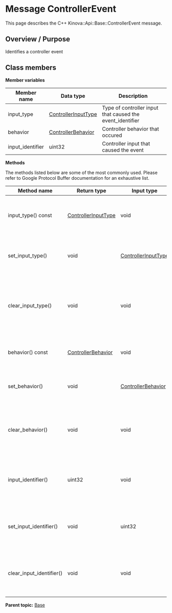 # Message ControllerEvent

This page describes the C++ Kinova::Api::Base::ControllerEvent message.

## Overview / Purpose

Identifies a controller event

## Class members

 **Member variables** 

|Member name|Data type|Description|
|-----------|---------|-----------|
|input\_type| [ControllerInputType](enm_Base_ControllerInputType.md#)|Type of controller input that caused the event\_identifier|
|behavior| [ControllerBehavior](enm_Base_ControllerBehavior.md#)|Controller behavior that occured|
|input\_identifier|uint32|Controller input that caused the event|

 **Methods** 

The methods listed below are some of the most commonly used. Please refer to Google Protocol Buffer documentation for an exhaustive list.

|Method name|Return type|Input type|Description|
|-----------|-----------|----------|-----------|
|input\_type\(\) const| [ControllerInputType](enm_Base_ControllerInputType.md#)|void|Returns the current value of input\_type. If the input\_type is not set, returns 0.|
|set\_input\_type\(\)|void| [ControllerInputType](enm_Base_ControllerInputType.md#)|Sets the value of input\_type. After calling this, input\_type\(\) will return value.|
|clear\_input\_type\(\)|void|void|Clears the value of input\_type. After calling this, input\_type\(\) will return the empty string/empty bytes.|
|behavior\(\) const| [ControllerBehavior](enm_Base_ControllerBehavior.md#)|void|Returns the current value of behavior. If the behavior is not set, returns 0.|
|set\_behavior\(\)|void| [ControllerBehavior](enm_Base_ControllerBehavior.md#)|Sets the value of behavior. After calling this, behavior\(\) will return value.|
|clear\_behavior\(\)|void|void|Clears the value of behavior. After calling this, behavior\(\) will return the empty string/empty bytes.|
|input\_identifier\(\)|uint32|void|Returns the current value of input\_identifier. If the input\_identifier is not set, returns 0.|
|set\_input\_identifier\(\)|void|uint32|Sets the value of input\_identifier. After calling this, input\_identifier\(\) will return value.|
|clear\_input\_identifier\(\)|void|void|Clears the value of input\_identifier. After calling this, input\_identifier\(\) will return 0.|

**Parent topic:** [Base](../references/summary_Base.md)

